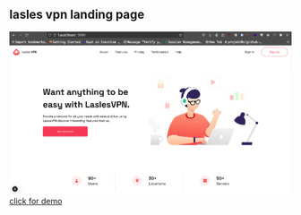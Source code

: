 ## lasles vpn landing page
![banner](https://github.com/pavanKumarKR2000/lasles-vpn-landing-page/blob/main/lasles-vpn-landing-page.png?raw=true)
<a href="https://lasles-vpn-landing-page-seven.vercel.app/">click for demo<a/>

